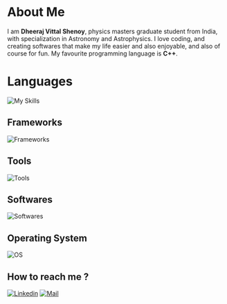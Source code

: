 # About Me

I am **Dheeraj Vittal Shenoy**, physics masters graduate student from India, with specialization in Astronomy and Astrophysics. I love coding, and creating softwares that make my life easier and also enjoyable, and also of course for fun. My favourite programming language is **C++**.

# Languages

![My Skills](https://skillicons.dev/icons?i=c,cpp,python,rust,r,go,latex,kotlin,php,cs,fortran,bash,java,js,html,css,lua,markdown)

## Frameworks

![Frameworks](https://skillicons.dev/icons?i=qt,tensorflow,pytorch)

## Tools

![Tools](https://skillicons.dev/icons?i=git,github,cmake,regex)

## Softwares

![Softwares](https://skillicons.dev/icons?i=emacs,neovim,blender,androidstudio,arduino,godot,unity)

## Operating System
![OS](https://skillicons.dev/icons?i=arch,windows)

## How to reach me ?

[![Linkedin](https://skillicons.dev/icons?i=linkedin)](https://linkedin.com/in/dheeraj-vittal-shenoy)
[![Mail](https://skillicons.dev/icons?i=gmail)](mailto:dheerajshenoy22@gmail.com)
